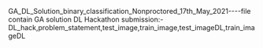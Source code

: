 GA_DL_Solution_binary_classification_Nonproctored_17th_May_2021----file contain GA solution
DL Hackathon submission:-DL_hack,problem_statement,test_image,train_image,test_imageDL,train_imageDL
